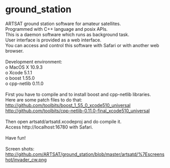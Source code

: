 ground_station
===

ARTSAT ground station software for amateur satellites.<br />
Programmed with C++ language and posix APIs.<br />
This is a daemon software which runs as background task.<br />
User interface is provided as a web interface.<br />
You can access and control this software with Safari or with another web browser.<br />
<br />
Development environment:<br />
o MacOS X 10.9.3<br />
o Xcode 5.1.1<br />
o boost 1.55.0<br />
o cpp-netlib 0.11.0<br />
<br />
First you have to compile and to install boost and cpp-netlib libraries.<br />
Here are some patch files to do that:<br />
http://github.com/toolbits/boost_1_55_0_xcode510_universal<br />
http://github.com/toolbits/cpp-netlib-0.11.0-final_xcode510_universal<br />
<br />
Then open artsatd/artsatd.xcodeproj and do compile it.<br />
Access http://localhost:16780 with Safari.<br />
<br />
Have fun!<br />
<br />
Screen shots:<br />
http://github.com/ARTSAT/ground_station/blob/master/artsatd/%7Escreenshot/invader_cw.png
